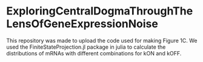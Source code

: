 # ExploringCentralDogmaThroughTheLensOfGeneExpressionNoise

This repository was made to upload the code used for making Figure 1C. 
We used the FiniteStateProjection.jl package in julia to calculate the distributions of mRNAs with different combinations for kON and kOFF. 
